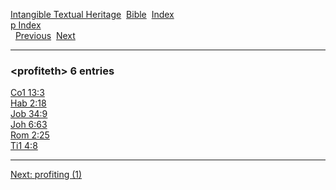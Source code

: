[Intangible Textual Heritage](../../index)  [Bible](../index) 
[Index](index)   
[p Index](_p_)  
  [Previous](c08880)  [Next](c08882) 

------------------------------------------------------------------------

### &lt;profiteth&gt; 6 entries

[Co1 13:3](../kjv/co1013.htm#003)  
[Hab 2:18](../kjv/hab002.htm#018)  
[Job 34:9](../kjv/job034.htm#009)  
[Joh 6:63](../kjv/joh006.htm#063)  
[Rom 2:25](../kjv/rom002.htm#025)  
[Ti1 4:8](../kjv/ti1004.htm#008)  

------------------------------------------------------------------------

[Next: profiting (1)](c08882)

